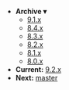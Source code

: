 <!-- _navbar.md -->

* **Archive ▾**
  * [9.1.x](/_archive/9.1.x/)
  * [8.4.x](/_archive/8.4.x/)
  * [8.3.x](/_archive/8.3.x/)
  * [8.2.x](/_archive/8.2.x/)
  * [8.1.x](/_archive/8.1.x/)
  * [8.0.x](/_archive/8.0.x/)
* **Current:** [9.2.x](/)
* **Next:** [master](/_master/)
